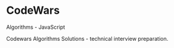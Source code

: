 # CodeWars
Algorithms - JavaScript

Codewars Algorithms Solutions - technical interview preparation.
